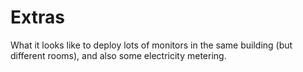 # Extras

What it looks like to deploy lots of monitors in the same building (but different rooms), and also some electricity metering.
